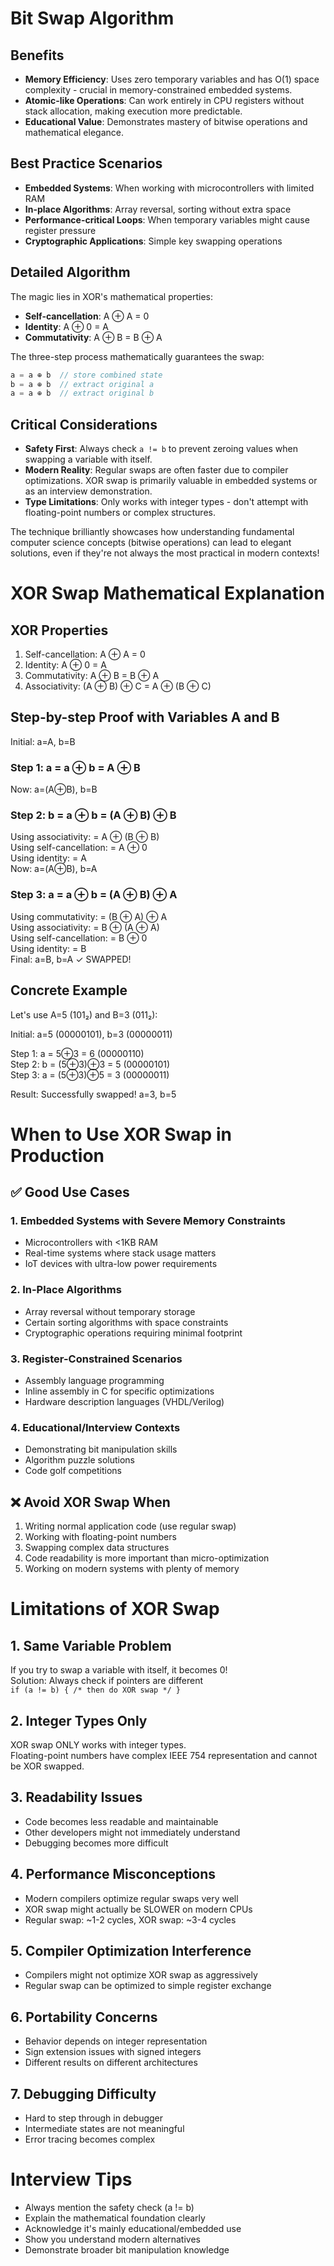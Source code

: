 # Bit Swap Algorithm

## Benefits
- **Memory Efficiency**: Uses zero temporary variables and has O(1) space complexity - crucial in memory-constrained embedded systems.
- **Atomic-like Operations**: Can work entirely in CPU registers without stack allocation, making execution more predictable.
- **Educational Value**: Demonstrates mastery of bitwise operations and mathematical elegance.

## Best Practice Scenarios
- **Embedded Systems**: When working with microcontrollers with limited RAM
- **In-place Algorithms**: Array reversal, sorting without extra space
- **Performance-critical Loops**: When temporary variables might cause register pressure
- **Cryptographic Applications**: Simple key swapping operations

## Detailed Algorithm
The magic lies in XOR's mathematical properties:

- **Self-cancellation**: A ⊕ A = 0
- **Identity**: A ⊕ 0 = A
- **Commutativity**: A ⊕ B = B ⊕ A

The three-step process mathematically guarantees the swap:

```c
a = a ⊕ b  // store combined state
b = a ⊕ b  // extract original a
a = a ⊕ b  // extract original b
```

## Critical Considerations
- **Safety First**: Always check `a != b` to prevent zeroing values when swapping a variable with itself.
- **Modern Reality**: Regular swaps are often faster due to compiler optimizations. XOR swap is primarily valuable in embedded systems or as an interview demonstration.
- **Type Limitations**: Only works with integer types - don't attempt with floating-point numbers or complex structures.

The technique brilliantly showcases how understanding fundamental computer science concepts (bitwise operations) can lead to elegant solutions, even if they're not always the most practical in modern contexts!

# XOR Swap Mathematical Explanation

## XOR Properties
1. Self-cancellation: A ⊕ A = 0
2. Identity: A ⊕ 0 = A
3. Commutativity: A ⊕ B = B ⊕ A
4. Associativity: (A ⊕ B) ⊕ C = A ⊕ (B ⊕ C)

## Step-by-step Proof with Variables A and B
Initial: a=A, b=B

### Step 1: a = a ⊕ b = A ⊕ B
Now: a=(A⊕B), b=B

### Step 2: b = a ⊕ b = (A ⊕ B) ⊕ B
Using associativity: = A ⊕ (B ⊕ B)  
Using self-cancellation: = A ⊕ 0  
Using identity: = A  
Now: a=(A⊕B), b=A

### Step 3: a = a ⊕ b = (A ⊕ B) ⊕ A
Using commutativity: = (B ⊕ A) ⊕ A  
Using associativity: = B ⊕ (A ⊕ A)  
Using self-cancellation: = B ⊕ 0  
Using identity: = B  
Final: a=B, b=A ✓ SWAPPED!

## Concrete Example
Let's use A=5 (101₂) and B=3 (011₂):

Initial: a=5 (00000101), b=3 (00000011)

Step 1: a = 5⊕3 = 6 (00000110)  
Step 2: b = (5⊕3)⊕3 = 5 (00000101)  
Step 3: a = (5⊕3)⊕5 = 3 (00000011)

Result: Successfully swapped! a=3, b=5

# When to Use XOR Swap in Production

## ✅ Good Use Cases

### 1. Embedded Systems with Severe Memory Constraints
- Microcontrollers with <1KB RAM
- Real-time systems where stack usage matters
- IoT devices with ultra-low power requirements

### 2. In-Place Algorithms
- Array reversal without temporary storage
- Certain sorting algorithms with space constraints
- Cryptographic operations requiring minimal footprint

### 3. Register-Constrained Scenarios
- Assembly language programming
- Inline assembly in C for specific optimizations
- Hardware description languages (VHDL/Verilog)

### 4. Educational/Interview Contexts
- Demonstrating bit manipulation skills
- Algorithm puzzle solutions
- Code golf competitions

## ❌ Avoid XOR Swap When
1. Writing normal application code (use regular swap)
2. Working with floating-point numbers
3. Swapping complex data structures
4. Code readability is more important than micro-optimization
5. Working on modern systems with plenty of memory

# Limitations of XOR Swap

## 1. Same Variable Problem
If you try to swap a variable with itself, it becomes 0!  
Solution: Always check if pointers are different  
`if (a != b) { /* then do XOR swap */ }`

## 2. Integer Types Only
XOR swap ONLY works with integer types.  
Floating-point numbers have complex IEEE 754 representation and cannot be XOR swapped.

## 3. Readability Issues
- Code becomes less readable and maintainable
- Other developers might not immediately understand
- Debugging becomes more difficult

## 4. Performance Misconceptions
- Modern compilers optimize regular swaps very well
- XOR swap might actually be SLOWER on modern CPUs
- Regular swap: ~1-2 cycles, XOR swap: ~3-4 cycles

## 5. Compiler Optimization Interference
- Compilers might not optimize XOR swap as aggressively
- Regular swap can be optimized to simple register exchange

## 6. Portability Concerns
- Behavior depends on integer representation
- Sign extension issues with signed integers
- Different results on different architectures

## 7. Debugging Difficulty
- Hard to step through in debugger
- Intermediate states are not meaningful
- Error tracing becomes complex

# Interview Tips
- Always mention the safety check (a != b)
- Explain the mathematical foundation clearly
- Acknowledge it's mainly educational/embedded use
- Show you understand modern alternatives
- Demonstrate broader bit manipulation knowledge